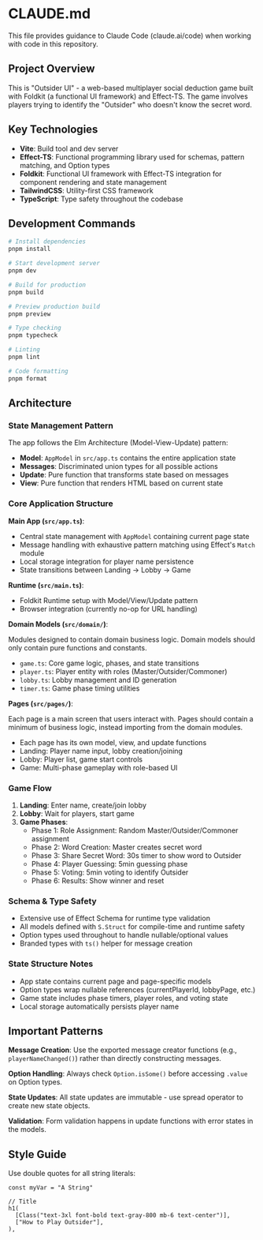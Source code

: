 # CLAUDE.md

This file provides guidance to Claude Code (claude.ai/code) when working with code in this repository.

## Project Overview

This is "Outsider UI" - a web-based multiplayer social deduction game built with Foldkit (a functional UI framework) and Effect-TS. The game involves players trying to identify the "Outsider" who doesn't know the secret word.

## Key Technologies

- **Vite**: Build tool and dev server
- **Effect-TS**: Functional programming library used for schemas, pattern matching, and Option types
- **Foldkit**: Functional UI framework with Effect-TS integration for component rendering and state management
- **TailwindCSS**: Utility-first CSS framework
- **TypeScript**: Type safety throughout the codebase

## Development Commands

```bash
# Install dependencies
pnpm install

# Start development server
pnpm dev

# Build for production
pnpm build

# Preview production build
pnpm preview

# Type checking
pnpm typecheck

# Linting
pnpm lint

# Code formatting
pnpm format
```

## Architecture

### State Management Pattern

The app follows the Elm Architecture (Model-View-Update) pattern:

- **Model**: `AppModel` in `src/app.ts` contains the entire application state
- **Messages**: Discriminated union types for all possible actions
- **Update**: Pure function that transforms state based on messages
- **View**: Pure function that renders HTML based on current state

### Core Application Structure

**Main App (`src/app.ts`)**:

- Central state management with `AppModel` containing current page state
- Message handling with exhaustive pattern matching using Effect's `Match` module
- Local storage integration for player name persistence
- State transitions between Landing → Lobby → Game

**Runtime (`src/main.ts`)**:

- Foldkit Runtime setup with Model/View/Update pattern
- Browser integration (currently no-op for URL handling)

**Domain Models (`src/domain/`)**:

Modules designed to contain domain business logic.
Domain models should only contain pure functions and constants.

- `game.ts`: Core game logic, phases, and state transitions
- `player.ts`: Player entity with roles (Master/Outsider/Commoner)
- `lobby.ts`: Lobby management and ID generation
- `timer.ts`: Game phase timing utilities

**Pages (`src/pages/`)**:

Each page is a main screen that users interact with.
Pages should contain a minimum of business logic, instead importing from the domain modules.

- Each page has its own model, view, and update functions
- Landing: Player name input, lobby creation/joining
- Lobby: Player list, game start controls
- Game: Multi-phase gameplay with role-based UI

### Game Flow

1. **Landing**: Enter name, create/join lobby
2. **Lobby**: Wait for players, start game
3. **Game Phases**:
   - Phase 1: Role Assignment: Random Master/Outsider/Commoner assignment
   - Phase 2: Word Creation: Master creates secret word
   - Phase 3: Share Secret Word: 30s timer to show word to Outsider
   - Phase 4: Player Guessing: 5min guessing phase
   - Phase 5: Voting: 5min voting to identify Outsider
   - Phase 6: Results: Show winner and reset

### Schema & Type Safety

- Extensive use of Effect Schema for runtime type validation
- All models defined with `S.Struct` for compile-time and runtime safety
- Option types used throughout to handle nullable/optional values
- Branded types with `ts()` helper for message creation

### State Structure Notes

- App state contains current page and page-specific models
- Option types wrap nullable references (currentPlayerId, lobbyPage, etc.)
- Game state includes phase timers, player roles, and voting state
- Local storage automatically persists player name

## Important Patterns

**Message Creation**: Use the exported message creator functions (e.g., `playerNameChanged()`) rather than directly constructing messages.

**Option Handling**: Always check `Option.isSome()` before accessing `.value` on Option types.

**State Updates**: All state updates are immutable - use spread operator to create new state objects.

**Validation**: Form validation happens in update functions with error states in the models.

## Style Guide

Use double quotes for all string literals:
```
const myVar = "A String" 

// Title
h1(
  [Class("text-3xl font-bold text-gray-800 mb-6 text-center")],
  ["How to Play Outsider"],
),

```
